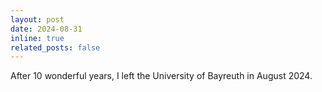 ```yaml
---
layout: post
date: 2024-08-31
inline: true
related_posts: false
---
```


After 10 wonderful years, I left the University of Bayreuth in August 2024.

